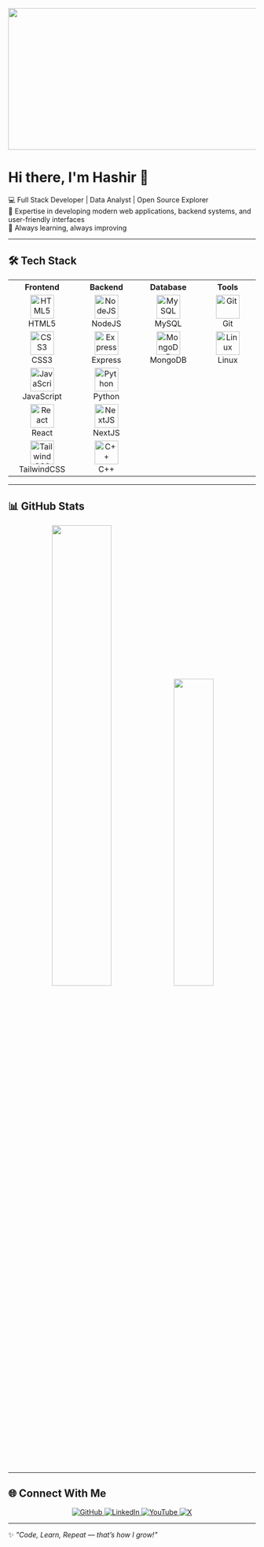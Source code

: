 
<div align="center">
  <img src="https://cdn.pixabay.com/animation/2024/11/16/02/20/02-20-51-934_512.gif" height="288" width="512"/>
</div>



# Hi there, I'm Hashir 👋

💻 Full Stack Developer | Data Analyst | Open Source Explorer  
🚀 Expertise in developing modern web applications, backend systems, and user-friendly interfaces  
🌱 Always learning, always improving  

---

## 🛠️ Tech Stack  

<div align="center">

<table>
  <tr>
    <th>Frontend</th>
    <th>Backend</th>
    <th>Database</th>
    <th>Tools</th>
  </tr>
  <tr>
    <td align="center" width="150">
      <img src="https://cdn.jsdelivr.net/gh/devicons/devicon/icons/html5/html5-original.svg" width="48" height="48" alt="HTML5" /><br>HTML5
    </td>
    <td align="center" width="150">
      <img src="https://cdn.jsdelivr.net/gh/devicons/devicon/icons/nodejs/nodejs-original.svg" width="48" height="48" alt="NodeJS" /><br>NodeJS
    </td>
    <td align="center" width="150">
      <img src="https://cdn.jsdelivr.net/gh/devicons/devicon/icons/mysql/mysql-original.svg" width="48" height="48" alt="MySQL" /><br>MySQL
    </td>
    <td align="center" width="150">
      <img src="https://cdn.jsdelivr.net/gh/devicons/devicon/icons/git/git-original.svg" width="48" height="48" alt="Git" /><br>Git
    </td>
  </tr>
  <tr>
    <td align="center" width="150">
      <img src="https://cdn.jsdelivr.net/gh/devicons/devicon/icons/css3/css3-original.svg" width="48" height="48" alt="CSS3" /><br>CSS3
    </td>
    <td align="center" width="150">
      <img src="https://cdn.jsdelivr.net/gh/devicons/devicon/icons/express/express-original.svg" width="48" height="48" alt="Express" /><br>Express
    </td>
    <td align="center" width="150">
      <img src="https://cdn.jsdelivr.net/gh/devicons/devicon/icons/mongodb/mongodb-original.svg" width="48" height="48" alt="MongoDB" /><br>MongoDB
    </td>
    <td align="center" width="150">
      <img src="https://cdn.jsdelivr.net/gh/devicons/devicon/icons/linux/linux-original.svg" width="48" height="48" alt="Linux" /><br>Linux
    </td>
  </tr>
  <tr>
    <td align="center" width="150">
      <img src="https://cdn.jsdelivr.net/gh/devicons/devicon/icons/javascript/javascript-original.svg" width="48" height="48" alt="JavaScript" /><br>JavaScript
    </td>
    <td align="center" width="150">
      <img src="https://cdn.jsdelivr.net/gh/devicons/devicon/icons/python/python-original.svg" width="48" height="48" alt="Python" /><br>Python
    </td>
     <td align="center" width="150">
     &nbsp;
    </td>
   <td align="center" width="150">
    &nbsp;
    </td>
  </tr>
  <tr>
     <td align="center" width="150">
      <img src="https://cdn.jsdelivr.net/gh/devicons/devicon/icons/react/react-original.svg" width="48" height="48" alt="React" /><br>React
    </td>
     <td align="center" width="150">
      <img src="https://cdn.jsdelivr.net/gh/devicons/devicon/icons/nextjs/nextjs-original.svg" width="48" height="48" alt="NextJS" /><br>NextJS
    </td>
    <td align="center" width="150">
    &nbsp;
    </td>
    <td align="center" width="150">
    &nbsp;
    </td>
   <tr>
     <td align="center" width="150">
      <img src="https://profilinator.rishav.dev/skills-assets/tailwindcss.svg" width="48" height="48" alt="TailwindCSS" /><br>TailwindCSS
    </td>
     <td align="center" width="150">
      <img src="https://cdn.jsdelivr.net/gh/devicons/devicon/icons/cplusplus/cplusplus-original.svg" width="48" height="48" alt="C++" /><br>C++
    </td>
    <td align="center" width="150">
    &nbsp;
    </td>
    <td align="center" width="150">
    &nbsp;
    </td>
  </tr>

</table>

</div>




---

## 📊 GitHub Stats  
<div align="center">

  <img src="https://github-readme-stats.vercel.app/api?username=pikacoder44&theme=dracula&show_icons=true&hide_border=true&count_private=true" width="49%" />
  <img src="https://github-readme-stats.vercel.app/api/top-langs/?username=pikacoder44&theme=dracula&layout=compact&hide_border=true" width="40%" />

</div>

---

## 🌐 Connect With Me  
<div align="center">

  <a href="https://github.com/pikacoder44" target="_blank">
    <img src="https://img.shields.io/badge/GitHub-%2312100E.svg?&style=for-the-badge&logo=github&logoColor=white" alt="GitHub"/>
  </a>

  <a href="https://www.linkedin.com/in/syedmhashirali/" target="_blank">
    <img src="https://img.shields.io/badge/LinkedIn-%230077B5.svg?&style=for-the-badge&logo=linkedin&logoColor=white" alt="LinkedIn"/>
  </a>

  <a href="https://www.youtube.com/@pikaop.vfx1122" target="_blank">
    <img src="https://img.shields.io/badge/YouTube-%23EE4831.svg?&style=for-the-badge&logo=youtube&logoColor=white" alt="YouTube"/>
  </a> 

 <a href="https://x.com/SyedHashir37382" target="_blank">
     <img src="https://img.shields.io/badge/Twitter-%23000000.svg?&style=for-the-badge&logo=x&logoColor=white" alt="X"/>
  </a>
</div>

---

✨ *"Code, Learn, Repeat — that’s how I grow!"*
